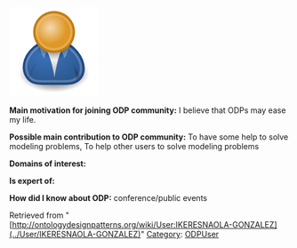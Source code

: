 [![Image:ODPUser.png](../images/a/a6/ODPUser.png)](../Image/ODPUser.png "Image:ODPUser.png")




  





__Main motivation for joining ODP community:__ I believe that ODPs may ease my life.


__Possible main contribution to ODP community:__ To have some help to solve modeling problems, To help other users to solve modeling problems


__Domains of interest:__


  



__Is expert of:__


  

__How did I know about ODP:__ conference/public events






Retrieved from "[http://ontologydesignpatterns.org/wiki/User:IKERESNAOLA-GONZALEZ](../User/IKERESNAOLA-GONZALEZ)"
 [Category](http://ontologydesignpatterns.org/wiki/Special:Categories "Special:Categories"): [ODPUser](../Category/ODPUser "Category:ODPUser")